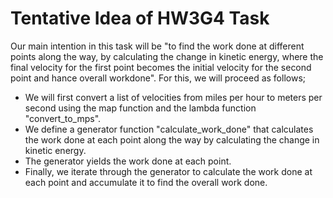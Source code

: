 # Tentative Idea of HW3G4 Task
Our main intention in this task will be "to find the work done at different points along the way, by calculating the change in kinetic energy, where the final velocity for the first point becomes the initial velocity for the second point and hance overall workdone". For this, we will proceed as follows;
- We will first convert a list of velocities from miles per hour to meters per second using the map function and the lambda           function "convert_to_mps". 
- We define a generator function "calculate_work_done" that calculates the work done at each point along the way by calculating the   change in kinetic energy.
- The generator yields the work done at each point.
- Finally, we iterate through the generator to calculate the work done at each point and accumulate it to find the overall work       done.
